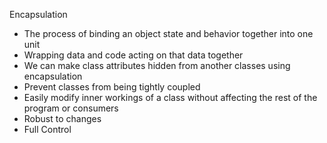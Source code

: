 Encapsulation
- The process of binding an object state and behavior together into one unit
- Wrapping data and code acting on that data together
- We can make class attributes hidden from another classes using encapsulation
- Prevent classes from being tightly coupled
- Easily modify inner workings of a class without affecting the rest of the program or consumers
- Robust to changes
- Full Control